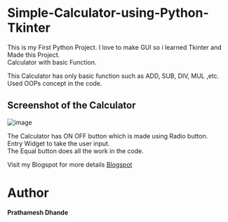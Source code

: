 # Simple-Calculator-using-Python-Tkinter

This is my First Python Project. I love to make GUI so i learned Tkinter and Made this Project. <br/>
Calculator with basic Function.<br/>

This Calculator has only basic function such as ADD, SUB, DIV, MUL ,etc.<br/>
Used OOPs concept in the code.<br/>


## Screenshot of the Calculator
![image](https://user-images.githubusercontent.com/87264935/160288771-04c7df54-da2a-4edf-8d34-445707a9cccf.png)

The Calculator has ON OFF button which is made using Radio button.<br/>
Entry Widget to take the user input.<br/>
The Equal button does all the work in the code.<br/>

Visit my Blogspot for more details
[Blogspot](https://prathameshcode.blogspot.com/)

# Author
**Prathamesh Dhande**

